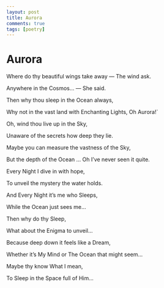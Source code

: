 ```yaml
---
layout: post
title: Aurora
comments: true
tags: [poetry]
---
```


# Aurora

Where do thy beautiful wings take away — The wind ask.

Anywhere in the Cosmos… — She said.

Then why thou sleep in the Ocean always,

Why not in the vast land with Enchanting Lights, Oh Aurora!`

Oh, wind thou live up in the Sky,

Unaware of the secrets how deep they lie.

Maybe you can measure the vastness of the Sky,

But the depth of the Ocean … Oh I’ve never seen it quite.

Every Night I dive in with hope,

To unveil the mystery the water holds.

And Every Night it’s me who Sleeps,

While the Ocean just sees me…

Then why do thy Sleep,

What about the Enigma to unveil…

Because deep down it feels like a Dream,

Whether it’s My Mind or The Ocean that might seem…

Maybe thy know What I mean,

To Sleep in the Space full of Him…
